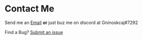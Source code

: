 # Contact Me

Send me an [Email](mailto:jackson.mooring@gmail.com)  **or** just buz me on discord at Gninoskcaj#7292

Find a Bug?
[Submit an issue](https://github.com/Gninoskcaj/easy-math-module/issues/new/choose)